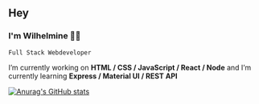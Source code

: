 ## Hey
### I'm Wilhelmine 👩‍💻
`Full Stack Webdeveloper`

 I’m currently working on **HTML / CSS / JavaScript / React / Node** and I’m currently learning **Express / Material UI / REST API**

[![Anurag's GitHub stats](https://github-readme-stats.vercel.app/apiwilhelmine-erber=anuraghazra)](https://github.com/anuraghazra/github-readme-stats)
